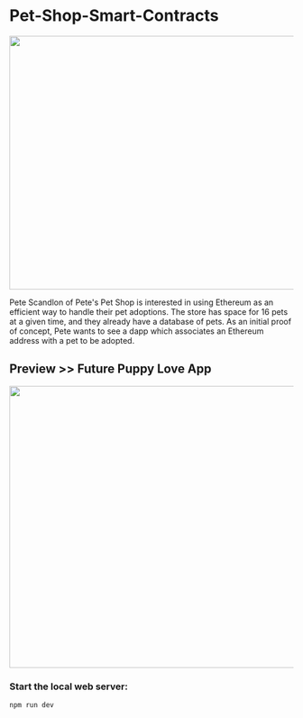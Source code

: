 # Pet-Shop-Smart-Contracts

<img src="https://github.com/jayceazua/Pet-Shop-Smart-Contracts/blob/master/petshop%202.png" width="850" height="450">

Pete Scandlon of Pete's Pet Shop is interested in using Ethereum as an efficient way to handle their pet adoptions. The store has space for 16 pets at a given time, and they already have a database of pets. As an initial proof of concept, Pete wants to see a dapp which associates an Ethereum address with a pet to be adopted.

## Preview >> Future Puppy Love App
<img src="https://github.com/jayceazua/Pet-Shop-Smart-Contracts/blob/master/dapp.png" width="850" height="500">

### Start the local web server:
 ``` npm run dev ```
